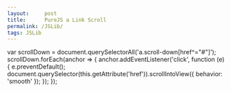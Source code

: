 ```yaml
---
layout:     post
title:      PureJS a Link Scroll
permalink: /JSLib/
tags: JSLib
---
```



var scrollDown = document.querySelectorAll('a.scroll-down[href^="#"]');
scrollDown.forEach(anchor => {
    anchor.addEventListener('click', function (e) {
        e.preventDefault();
        document.querySelector(this.getAttribute('href')).scrollIntoView({
            behavior: 'smooth'
        });
    });
});